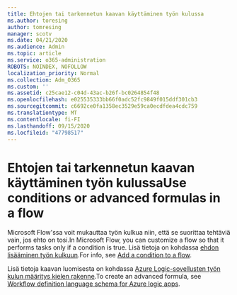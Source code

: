 ```yaml
---
title: Ehtojen tai tarkennetun kaavan käyttäminen työn kulussa
ms.author: toresing
author: tomresing
manager: scotv
ms.date: 04/21/2020
ms.audience: Admin
ms.topic: article
ms.service: o365-administration
ROBOTS: NOINDEX, NOFOLLOW
localization_priority: Normal
ms.collection: Adm_O365
ms.custom: ''
ms.assetid: c25cae12-c04d-43ac-b26f-bc0264854f48
ms.openlocfilehash: e025535333bb66f0adc52fc9849f015ddf301cb3
ms.sourcegitcommit: c6692ce0fa1358ec3529e59ca0ecdfdea4cdc759
ms.translationtype: MT
ms.contentlocale: fi-FI
ms.lasthandoff: 09/15/2020
ms.locfileid: "47798517"
---
```

# <a name="use-conditions-or-advanced-formulas-in-a-flow"></a><span data-ttu-id="2d0e7-102">Ehtojen tai tarkennetun kaavan käyttäminen työn kulussa</span><span class="sxs-lookup"><span data-stu-id="2d0e7-102">Use conditions or advanced formulas in a flow</span></span>

<span data-ttu-id="2d0e7-103">Microsoft Flow'ssa voit mukauttaa työn kulkua niin, että se suorittaa tehtäviä vain, jos ehto on tosi.</span><span class="sxs-lookup"><span data-stu-id="2d0e7-103">In Microsoft Flow, you can customize a flow so that it performs tasks only if a condition is true.</span></span> <span data-ttu-id="2d0e7-104">Lisä tietoja on kohdassa [ehdon lisääminen työn kulkuun](https://go.microsoft.com/fwlink/?linkid=872112).</span><span class="sxs-lookup"><span data-stu-id="2d0e7-104">For info, see [Add a condition to a flow](https://go.microsoft.com/fwlink/?linkid=872112).</span></span>
  
<span data-ttu-id="2d0e7-105">Lisä tietoja kaavan luomisesta on kohdassa [Azure Logic-sovellusten työn kulun määritys kielen rakenne](https://aka.ms/logicexpressions).</span><span class="sxs-lookup"><span data-stu-id="2d0e7-105">To create an advanced formula, see [Workflow definition language schema for Azure logic apps](https://aka.ms/logicexpressions).</span></span>
  

